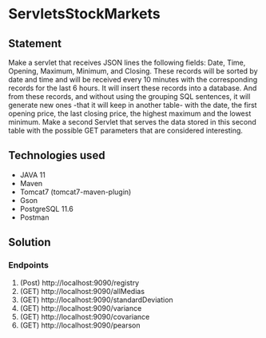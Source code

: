 # ServletsStockMarkets

## Statement
Make a servlet that receives JSON lines the following fields: Date, Time, Opening, Maximum, Minimum, and Closing.
These records will be sorted by date and time and will be received every 10 minutes with the corresponding records 
for the last 6 hours.
It will insert these records into a database. And from these records, and without using the grouping SQL sentences,
it will generate new ones -that it will keep in another table- with the date, the first opening price,
the last closing price, the highest maximum and the lowest minimum.
Make a second Servlet that serves the data stored in this second table with the possible GET parameters that are
considered interesting.

## Technologies used
- JAVA 11
- Maven
- Tomcat7 (tomcat7-maven-plugin)
- Gson
- PostgreSQL 11.6
- Postman

## Solution
### Endpoints
1. (Post) http://localhost:9090/registry
2. (GET) http://localhost:9090/allMedias
3. (GET) http://localhost:9090/standardDeviation
4. (GET) http://localhost:9090/variance
5. (GET) http://localhost:9090/covariance
6. (GET) http://localhost:9090/pearson